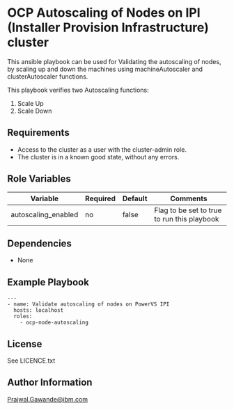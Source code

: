 OCP Autoscaling of Nodes on IPI (Installer Provision Infrastructure) cluster
=========
This ansible playbook can be used for Validating the autoscaling of nodes, by scaling up and down the machines using machineAutoscaler and clusterAutoscaler functions.

This playbook verifies two Autoscaling functions:
1. Scale Up
2. Scale Down


Requirements
------------

- Access to the cluster as a user with the cluster-admin role.
- The cluster is in a known good state, without any errors.


Role Variables
--------------

| Variable                    | Required | Default                                    | Comments                                            |
|-----------------------------|----------|--------------------------------------------|-----------------------------------------------------|
| autoscaling_enabled| no | false  | Flag to be set to true to run this playbook  |

Dependencies
------------

 - None
 
Example Playbook
----------------
```
---
- name: Validate autoscaling of nodes on PowerVS IPI
  hosts: localhost
  roles:
    - ocp-node-autoscaling
```

License
-------

See LICENCE.txt

Author Information
------------------

Prajwal.Gawande@ibm.com

